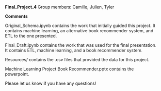 **Final_Project_4**
Group members: Camille, Julien, Tyler

**Comments**

Original_Schema.ipynb contains the work that initially guided this project. It contains
machine learning, an alternative book recommender system, and ETL to the one presented. 

Final_Draft.ipynb contains the work that was used for the final presentation. It contains ETL,
machine learning, and a book recommender system.

Resources/ contains the .csv files that provided the data for this project.

Machine Learning Project Book Recommender.pptx contains the powerpoint.

Please let us know if you have any questions!

